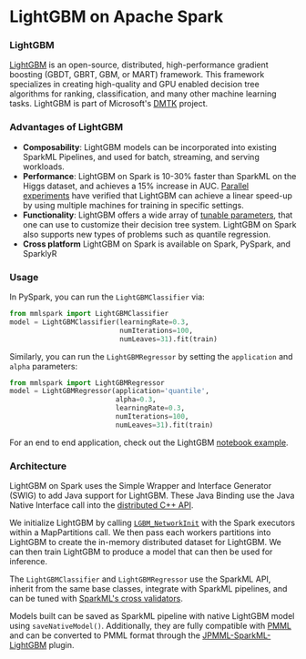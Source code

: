 # LightGBM on Apache Spark

### LightGBM

[LightGBM](https://github.com/Microsoft/LightGBM) is an open-source,
distributed, high-performance gradient boosting (GBDT, GBRT, GBM, or
MART) framework. This framework specializes in creating high-quality and
GPU enabled decision tree algorithms for ranking, classification, and
many other machine learning tasks. LightGBM is part of Microsoft's
[DMTK](http://github.com/microsoft/dmtk) project.

### Advantages of LightGBM

- **Composability**: LightGBM models can be incorporated into existing
  SparkML Pipelines, and used for batch, streaming, and serving
  workloads.
- **Performance**: LightGBM on Spark is 10-30% faster than SparkML on
  the Higgs dataset, and achieves a 15% increase in AUC.  [Parallel
  experiments](https://github.com/Microsoft/LightGBM/blob/master/docs/Experiments.rst#parallel-experiment)
  have verified that LightGBM can achieve a linear speed-up by using
  multiple machines for training in specific settings.
- **Functionality**: LightGBM offers a wide array of [tunable
  parameters](https://github.com/Microsoft/LightGBM/blob/master/docs/Parameters.rst),
  that one can use to customize their decision tree system. LightGBM on
  Spark also supports new types of problems such as quantile regression.
- **Cross platform** LightGBM on Spark is available on Spark, PySpark, and SparklyR

### Usage

In PySpark, you can run the `LightGBMClassifier` via:

   ```python
   from mmlspark import LightGBMClassifier
   model = LightGBMClassifier(learningRate=0.3,
                              numIterations=100,
                              numLeaves=31).fit(train)
   ```

Similarly, you can run the `LightGBMRegressor` by setting the
`application` and `alpha` parameters:

   ```python
   from mmlspark import LightGBMRegressor
   model = LightGBMRegressor(application='quantile',
                             alpha=0.3,
                             learningRate=0.3,
                             numIterations=100,
                             numLeaves=31).fit(train)
   ```

For an end to end application, check out the LightGBM [notebook
example](../notebooks/samples/LightGBM%20-%20Quantile%20Regression%20for%20Drug%20Discovery.ipynb).

### Architecture

LightGBM on Spark uses the Simple Wrapper and Interface Generator (SWIG)
to add Java support for LightGBM. These Java Binding use the Java Native
Interface call into the [distributed C++
API](https://github.com/Microsoft/LightGBM/blob/master/include/LightGBM/c_api.h).

We initialize LightGBM by calling
[`LGBM_NetworkInit`](https://github.com/Microsoft/LightGBM/blob/master/include/LightGBM/c_api.h)
with the Spark executors within a MapPartitions call. We then pass each
workers partitions into LightGBM to create the in-memory distributed
dataset for LightGBM.  We can then train LightGBM to produce a model
that can then be used for inference.

The `LightGBMClassifier` and `LightGBMRegressor` use the SparkML API,
inherit from the same base classes, integrate with SparkML pipelines,
and can be tuned with [SparkML's cross
validators](https://spark.apache.org/docs/latest/ml-tuning.html).

Models built can be saved as SparkML pipeline with native LightGBM model
using `saveNativeModel()`. Additionally, they are fully compatible with [PMML](https://en.wikipedia.org/wiki/Predictive_Model_Markup_Language) and
can be converted to PMML format through the
[JPMML-SparkML-LightGBM](https://github.com/alipay/jpmml-sparkml-lightgbm) plugin.
